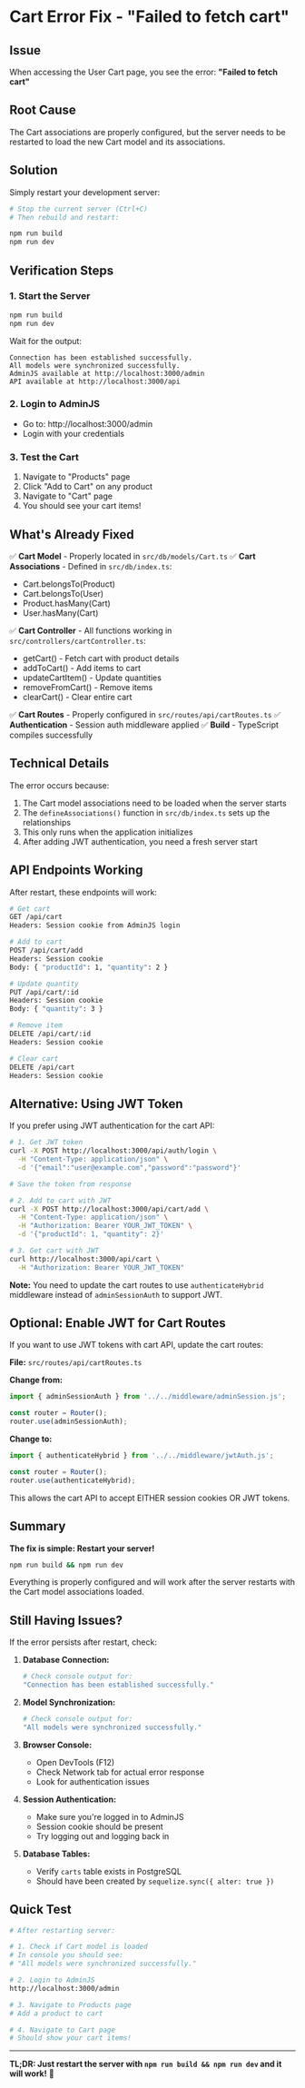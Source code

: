 # Cart Error Fix - "Failed to fetch cart"

## Issue

When accessing the User Cart page, you see the error: **"Failed to fetch cart"**

## Root Cause

The Cart associations are properly configured, but the server needs to be restarted to load the new Cart model and its associations.

## Solution

Simply restart your development server:

```bash
# Stop the current server (Ctrl+C)
# Then rebuild and restart:

npm run build
npm run dev
```

## Verification Steps

### 1. Start the Server
```bash
npm run build
npm run dev
```

Wait for the output:
```
Connection has been established successfully.
All models were synchronized successfully.
AdminJS available at http://localhost:3000/admin
API available at http://localhost:3000/api
```

### 2. Login to AdminJS
- Go to: http://localhost:3000/admin
- Login with your credentials

### 3. Test the Cart
1. Navigate to "Products" page
2. Click "Add to Cart" on any product
3. Navigate to "Cart" page
4. You should see your cart items!

## What's Already Fixed

✅ **Cart Model** - Properly located in `src/db/models/Cart.ts`
✅ **Cart Associations** - Defined in `src/db/index.ts`:
   - Cart.belongsTo(Product)
   - Cart.belongsTo(User)
   - Product.hasMany(Cart)
   - User.hasMany(Cart)

✅ **Cart Controller** - All functions working in `src/controllers/cartController.ts`:
   - getCart() - Fetch cart with product details
   - addToCart() - Add items to cart
   - updateCartItem() - Update quantities
   - removeFromCart() - Remove items
   - clearCart() - Clear entire cart

✅ **Cart Routes** - Properly configured in `src/routes/api/cartRoutes.ts`
✅ **Authentication** - Session auth middleware applied
✅ **Build** - TypeScript compiles successfully

## Technical Details

The error occurs because:
1. The Cart model associations need to be loaded when the server starts
2. The `defineAssociations()` function in `src/db/index.ts` sets up the relationships
3. This only runs when the application initializes
4. After adding JWT authentication, you need a fresh server start

## API Endpoints Working

After restart, these endpoints will work:

```bash
# Get cart
GET /api/cart
Headers: Session cookie from AdminJS login

# Add to cart
POST /api/cart/add
Headers: Session cookie
Body: { "productId": 1, "quantity": 2 }

# Update quantity
PUT /api/cart/:id
Headers: Session cookie
Body: { "quantity": 3 }

# Remove item
DELETE /api/cart/:id
Headers: Session cookie

# Clear cart
DELETE /api/cart
Headers: Session cookie
```

## Alternative: Using JWT Token

If you prefer using JWT authentication for the cart API:

```bash
# 1. Get JWT token
curl -X POST http://localhost:3000/api/auth/login \
  -H "Content-Type: application/json" \
  -d '{"email":"user@example.com","password":"password"}'

# Save the token from response

# 2. Add to cart with JWT
curl -X POST http://localhost:3000/api/cart/add \
  -H "Content-Type: application/json" \
  -H "Authorization: Bearer YOUR_JWT_TOKEN" \
  -d '{"productId": 1, "quantity": 2}'

# 3. Get cart with JWT
curl http://localhost:3000/api/cart \
  -H "Authorization: Bearer YOUR_JWT_TOKEN"
```

**Note:** You need to update the cart routes to use `authenticateHybrid` middleware instead of `adminSessionAuth` to support JWT.

## Optional: Enable JWT for Cart Routes

If you want to use JWT tokens with cart API, update the cart routes:

**File:** `src/routes/api/cartRoutes.ts`

**Change from:**
```typescript
import { adminSessionAuth } from '../../middleware/adminSession.js';

const router = Router();
router.use(adminSessionAuth);
```

**Change to:**
```typescript
import { authenticateHybrid } from '../../middleware/jwtAuth.js';

const router = Router();
router.use(authenticateHybrid);
```

This allows the cart API to accept EITHER session cookies OR JWT tokens.

## Summary

**The fix is simple: Restart your server!**

```bash
npm run build && npm run dev
```

Everything is properly configured and will work after the server restarts with the Cart model associations loaded.

## Still Having Issues?

If the error persists after restart, check:

1. **Database Connection:**
   ```bash
   # Check console output for:
   "Connection has been established successfully."
   ```

2. **Model Synchronization:**
   ```bash
   # Check console output for:
   "All models were synchronized successfully."
   ```

3. **Browser Console:**
   - Open DevTools (F12)
   - Check Network tab for actual error response
   - Look for authentication issues

4. **Session Authentication:**
   - Make sure you're logged in to AdminJS
   - Session cookie should be present
   - Try logging out and logging back in

5. **Database Tables:**
   - Verify `carts` table exists in PostgreSQL
   - Should have been created by `sequelize.sync({ alter: true })`

## Quick Test

```bash
# After restarting server:

# 1. Check if Cart model is loaded
# In console you should see:
# "All models were synchronized successfully."

# 2. Login to AdminJS
http://localhost:3000/admin

# 3. Navigate to Products page
# Add a product to cart

# 4. Navigate to Cart page
# Should show your cart items!
```

---

**TL;DR: Just restart the server with `npm run build && npm run dev` and it will work!** 🚀
